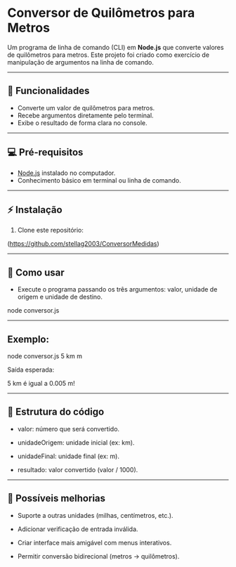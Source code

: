 # Conversor de Quilômetros para Metros

Um programa de linha de comando (CLI) em **Node.js** que converte valores de quilômetros para metros. Este projeto foi criado como exercício de manipulação de argumentos na linha de comando.

---

## 🔹 Funcionalidades

- Converte um valor de quilômetros para metros.
- Recebe argumentos diretamente pelo terminal.
- Exibe o resultado de forma clara no console.

---

## 💻 Pré-requisitos

- [Node.js](https://nodejs.org/) instalado no computador.
- Conhecimento básico em terminal ou linha de comando.

---

## ⚡ Instalação

1. Clone este repositório:
   
(https://github.com/stellag2003/ConversorMedidas)

---

## 🚀 Como usar

- Execute o programa passando os três argumentos: valor, unidade de origem e unidade de destino.

node conversor.js <valor> <unidadeOrigem> <unidadeFinal>

---

## Exemplo:
   node conversor.js 5 km m
   
   Saída esperada:
   
   5 km é igual a 0.005 m!

---

## 📝 Estrutura do código

- valor: número que será convertido.

- unidadeOrigem: unidade inicial (ex: km).

- unidadeFinal: unidade final (ex: m).

- resultado: valor convertido (valor / 1000).

---

## 🔧 Possíveis melhorias

- Suporte a outras unidades (milhas, centímetros, etc.).

- Adicionar verificação de entrada inválida.

- Criar interface mais amigável com menus interativos.

- Permitir conversão bidirecional (metros → quilômetros).

